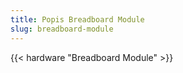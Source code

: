 ```yaml
---
title: Popis Breadboard Module
slug: breadboard-module
---
```


{{< hardware "Breadboard Module" >}}
